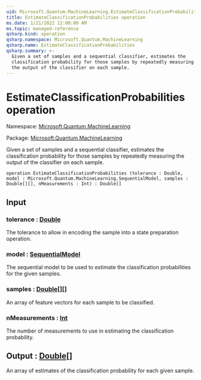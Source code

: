 ```yaml
---
uid: Microsoft.Quantum.MachineLearning.EstimateClassificationProbabilities
title: EstimateClassificationProbabilities operation
ms.date: 1/21/2022 12:00:00 AM
ms.topic: managed-reference
qsharp.kind: operation
qsharp.namespace: Microsoft.Quantum.MachineLearning
qsharp.name: EstimateClassificationProbabilities
qsharp.summary: >-
  Given a set of samples and a sequential classifier, estimates the
  classification probability for those samples by repeatedly measuring
  the output of the classifier on each sample.
---
```


# EstimateClassificationProbabilities operation

Namespace: [Microsoft.Quantum.MachineLearning](xref:Microsoft.Quantum.MachineLearning)

Package: [Microsoft.Quantum.MachineLearning](https://nuget.org/packages/Microsoft.Quantum.MachineLearning)


Given a set of samples and a sequential classifier, estimates theclassification probability for those samples by repeatedly measuringthe output of the classifier on each sample.

```qsharp
operation EstimateClassificationProbabilities (tolerance : Double, model : Microsoft.Quantum.MachineLearning.SequentialModel, samples : Double[][], nMeasurements : Int) : Double[]
```


## Input

### tolerance : [Double](xref:microsoft.quantum.qsharp.valueliterals#double-literals)

The tolerance to allow in encoding the sample into a state preparationoperation.


### model : [SequentialModel](xref:Microsoft.Quantum.MachineLearning.SequentialModel)

The sequential model to be used to estimate the classificationprobabilities for the given samples.


### samples : [Double](xref:microsoft.quantum.qsharp.valueliterals#double-literals)[][]

An array of feature vectors for each sample to be classified.


### nMeasurements : [Int](xref:microsoft.quantum.qsharp.valueliterals#int-literals)

The number of measurements to use in estimating the classificationprobability.



## Output : [Double](xref:microsoft.quantum.qsharp.valueliterals#double-literals)[]

An array of estimates of the classification probability for each givensample.